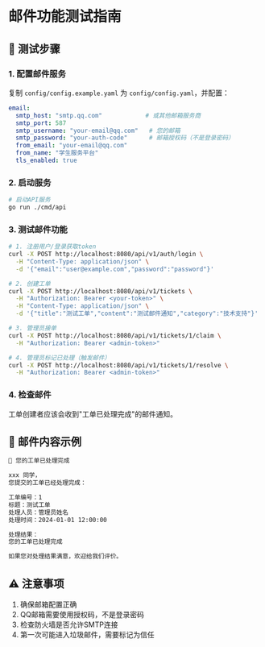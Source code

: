 # 邮件功能测试指南

## 🧪 测试步骤

### 1. 配置邮件服务
复制 `config/config.example.yaml` 为 `config/config.yaml`，并配置：
```yaml
email:
  smtp_host: "smtp.qq.com"            # 或其他邮箱服务商
  smtp_port: 587
  smtp_username: "your-email@qq.com"   # 您的邮箱
  smtp_password: "your-auth-code"      # 邮箱授权码（不是登录密码）
  from_email: "your-email@qq.com"
  from_name: "学生服务平台"
  tls_enabled: true
```

### 2. 启动服务
```bash
# 启动API服务
go run ./cmd/api
```

### 3. 测试邮件功能
```bash
# 1. 注册用户/登录获取token
curl -X POST http://localhost:8080/api/v1/auth/login \
  -H "Content-Type: application/json" \
  -d '{"email":"user@example.com","password":"password"}'

# 2. 创建工单
curl -X POST http://localhost:8080/api/v1/tickets \
  -H "Authorization: Bearer <your-token>" \
  -H "Content-Type: application/json" \
  -d '{"title":"测试工单","content":"测试邮件通知","category":"技术支持"}'

# 3. 管理员接单
curl -X POST http://localhost:8080/api/v1/tickets/1/claim \
  -H "Authorization: Bearer <admin-token>"

# 4. 管理员标记已处理（触发邮件）
curl -X POST http://localhost:8080/api/v1/tickets/1/resolve \
  -H "Authorization: Bearer <admin-token>"
```

### 4. 检查邮件
工单创建者应该会收到"工单已处理完成"的邮件通知。

## 📧 邮件内容示例
```html
🎉 您的工单已处理完成

xxx 同学，
您提交的工单已经处理完成：

工单编号：1
标题：测试工单
处理人员：管理员姓名
处理时间：2024-01-01 12:00:00

处理结果：
您的工单已处理完成

如果您对处理结果满意，欢迎给我们评价。
```

## ⚠️ 注意事项
1. 确保邮箱配置正确
2. QQ邮箱需要使用授权码，不是登录密码
3. 检查防火墙是否允许SMTP连接
4. 第一次可能进入垃圾邮件，需要标记为信任